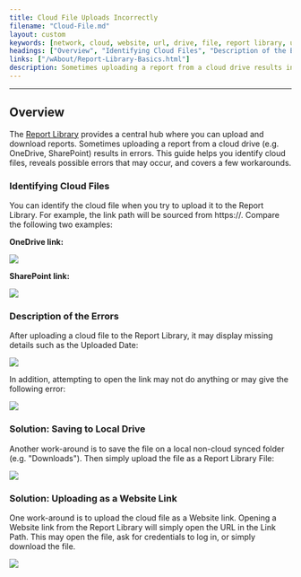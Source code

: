 ```yaml
---
title: Cloud File Uploads Incorrectly
filename: "Cloud-File.md"
layout: custom
keywords: [network, cloud, website, url, drive, file, report library, upload, download, open, link]
headings: ["Overview", "Identifying Cloud Files", "Description of the Errors", "Solution: Saving to Local Drive", "Solution: Uploading as a Website Link"]
links: ["/wAbout/Report-Library-Basics.html"]
description: Sometimes uploading a report from a cloud drive results in errors. This guide helps you identify cloud files, reveals possible errors that may occur, and a few workarounds.
---
```

* * *

## Overview

The [Report Library](/wAbout/Report-Library-Basics.html) provides a central hub where you can upload and download reports. Sometimes uploading a report from a cloud drive (e.g. OneDrive, SharePoint) results in errors. This guide helps you identify cloud files, reveals possible errors that may occur, and covers a few workarounds.

### Identifying Cloud Files

You can identify the cloud file when you try to upload it to the Report Library. For example, the link path will be sourced from https://. Compare the following two examples:

**OneDrive link:**

![](/images/CloudFile/OneDriveLink.png)
<br>

**SharePoint link:**

![](/images/CloudFile/SharePointLink.png)
<br>

### Description of the Errors

After uploading a cloud file to the Report Library, it may display missing details such as the Uploaded Date:

![](/images/CloudFile/ReportLibraryMissingDetails.png)
<br>

In addition, attempting to open the link may not do anything or may give the following error:

![](/images/CloudFile/UnableToOpen.png)
<br>

### Solution: Saving to Local Drive

Another work-around is to save the file on a local non-cloud synced folder (e.g. "Downloads"). Then simply upload the file as a Report Library File:

![](/images/CloudFile/ReportLibraryFile.png)
<br>

### Solution: Uploading as a Website Link

One work-around is to upload the cloud file as a Website link. Opening a Website link from the Report Library will simply open the URL in the Link Path. This may open the file, ask for credentials to log in, or simply download the file.

![](/images/CloudFile/SharePointWebsiteLink.png)
<br>
